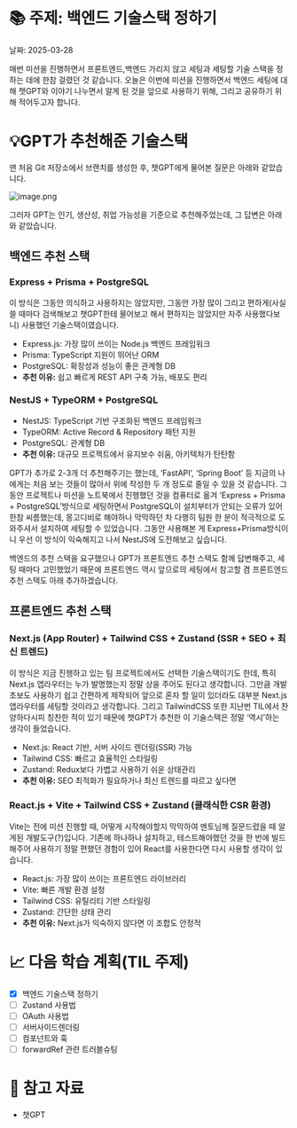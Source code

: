
# 📚 주제: 백엔드 기술스택 정하기


날짜: 2025-03-28



매번 미션을 진행하면서 프론트엔드,백엔드 가리지 않고 세팅과 세팅할 기술 스택을 정하는 데에 한참 걸렸던 것 같습니다. 오늘은 이번에 미션을 진행하면서 백엔드 세팅에 대해 챗GPT와 이야기 나누면서 알게 된 것을 앞으로 사용하기 위해, 그리고 공유하기 위해 적어두고자 합니다.


# 💡GPT가 추천해준 기술스택


맨 처음 Git 저장소에서 브랜치를 생성한 후, 챗GPT에게 물어본 질문은 아래와 같았습니다.


![image.png](https://prod-files-secure.s3.us-west-2.amazonaws.com/90d003c9-e662-4a16-a8f7-9994bc2e54d8/179a31f9-8323-475f-80a2-3ff54dda875a/image.png?X-Amz-Algorithm=AWS4-HMAC-SHA256&X-Amz-Content-Sha256=UNSIGNED-PAYLOAD&X-Amz-Credential=ASIAZI2LB466QHRENBYY%2F20250328%2Fus-west-2%2Fs3%2Faws4_request&X-Amz-Date=20250328T124428Z&X-Amz-Expires=3600&X-Amz-Security-Token=IQoJb3JpZ2luX2VjEPX%2F%2F%2F%2F%2F%2F%2F%2F%2F%2FwEaCXVzLXdlc3QtMiJGMEQCIHHxA%2FLhh6haUSmkeZ5qNRSWZD7AU4cTm7%2FXGdKfx7WxAiBxFMmPb7L90LPWMwuXhVmqLf7LB8Z1s1CzYrVer2NOeCr%2FAwheEAAaDDYzNzQyMzE4MzgwNSIMM9t79SUeLNPFWPSQKtwDD4T9zbNTOMJ5mpMzs%2Bxk9gvlTzp6HfJWoEnhlTUUdZ%2BqBf1DsUuyyz2mtKvyc1lCN%2FhB94yhgT8AwplRgM924zymKI6O%2BGSCHEL4aHNQD3yCm%2BIsbL7s6v%2FVV9%2FOGKWGydxc4ByX005fN6KNDO5tbnV69gnPqyA4vIvL8X6JvxzvKqtZyVURIoWFZDTHbVQ3EzXoC50bWcG4lTkEgxUUE%2Fxew4Xx9J0cNoznPCeBu7lRQngo%2BYVeoySjpI2NPvL1A5U%2Ft9rhSSXhN4A9lKj7YYBJHU9H5TQegulO5lDK2Z3by8lqB4pu5Ex%2FiFN%2B3o3vnmMTzUHTfe6OjqIWdi35O%2BSxqFKas%2FUul5ukSrq1a0SG%2BSOcwog%2BP7SzFIngzSC9PTm2nq%2BQQycvHsxioxYHfLirrHzQ3jUJbEB04z5QbSe7XXuLiglza6Wm9lg5i9Jo7gyDDQslGC7qna67vWQWH%2B7z8jlmoTzI0s7w7TSMjScW2%2FTAP15QEVW053VQh9kmryrgEBMV%2BuCKLWUB21sJw6uhymnKAVINPksVPU62IEeejImNBUljFI3PeKOOBBNLn%2Fmhe959XJxmvoq6xNmfPFpxMp1lKry4MrSeyirNgfmOCthf4Ipy6m3AGYwwt7GavwY6pgF%2FhuA0IUT6K0oxIEihwgN1K8g6k1w4%2FxMuVntoAJlxP5yFEO1O1RS3tkVptNfoQ9ptcdus%2BPNSkWEW8VgKoj2HxWVlKIPYbsl19RPFCfARTF0PR8vfOJx85d3rWseRn1oeW5Bu03a9ke9a58HdBXLKwlVkVn62O8evczRU1iACWpmkg2DoZWuIAgSiKFgvt6%2BrHneixppZzDTboNEf3IDUSoHrxBnH&X-Amz-Signature=ae75587e9a66a94246cc238554f8961d4413b1f008d5ccc9794dbb1d4552b268&X-Amz-SignedHeaders=host&x-id=GetObject)


그러자 GPT는 인기, 생산성, 취업 가능성을 기준으로 추천해주었는데, 그 답변은 아래와 같았습니다.


## 백엔드 추천 스택


### Express + Prisma + PostgreSQL


이 방식은 그동안 의식하고 사용하지는 않았지만, 그동안 가장 많이 그리고 편하게(사실 쓸 때마다 검색해보고 챗GPT한테 물어보고 해서 편하지는 않았지만 자주 사용했다보니) 사용했던 기술스택이였습니다.

- Express.js: 가장 많이 쓰이는 Node.js 백엔드 프레임워크
- Prisma: TypeScript 지원이 뛰어난 ORM
- PostgreSQL: 확장성과 성능이 좋은 관계형 DB
- **추천 이유:** 쉽고 빠르게 REST API 구축 가능, 배포도 편리

### NestJS + TypeORM + PostgreSQL

- NestJS: TypeScript 기반 구조화된 백엔드 프레임워크
- TypeORM: Active Record & Repository 패턴 지원
- PostgreSQL: 관계형 DB
- **추천 이유:** 대규모 프로젝트에서 유지보수 쉬움, 아키텍처가 탄탄함

GPT가 추가로 2-3개 더 추천해주기는 했는데, ‘FastAPI’, ‘Spring Boot’ 등 지금의 나에게는 처음 보는 것들이 많아서 위에 작성한 두 개 정도로 줄일 수 있을 것 같습니다. 그동안 프로젝트나 미션을 노트북에서 진행했던 것을 컴퓨터로 옮겨 ‘Express + Prisma + PostgreSQL’방식으로 세팅하면서 PostgreSQL이 설치부터가 안되는 오류가 있어 한참 씨름했는데, 몽고디비로 해야하나 막막하던 차 다행히 팀원 한 분이 적극적으로 도와주셔서 설치하여 세팅할 수 있었습니다. 그동안 사용해본 게 Express+Prisma방식이니 우선 이 방식이 익숙해지고 나서 NestJS에 도전해보고 싶습니다.


백엔드의 추천 스택을 요구했으나 GPT가 프론트엔드 추천 스택도 함께 답변해주고, 세팅 때마다 고민했었기 때문에 프론트엔드 역시 앞으로의 세팅에서 참고할 겸 프론트엔드 추천 스택도 아래 추가하겠습니다.


## 프론트엔드 추천 스택


### Next.js (App Router) + Tailwind CSS + Zustand (**SSR + SEO + 최신 트렌드**)


이 방식은 지금 진행하고 있는 팀 프로젝트에서도 선택한 기술스택이기도 한데, 특히 Next.js 앱라우터는 누가 발명했는지 정말 상을 주어도 된다고 생각합니다. 그만큼 개발초보도 사용하기 쉽고 간편하게 제작되어 앞으로 혼자 할 일이 있더라도 대부분 Next.js 앱라우터를 세팅할 것이라고 생각합니다. 그리고 TailwindCSS 또한 지난번 TIL에서 찬양하다시피 칭찬한 적이 있기 때문에 챗GPT가 추천한 이 기술스택은 정말 ‘역시’하는 생각이 들었습니다.

- Next.js: React 기반, 서버 사이드 렌더링(SSR) 가능
- Tailwind CSS: 빠르고 효율적인 스타일링
- Zustand: Redux보다 가볍고 사용하기 쉬운 상태관리
- **추천 이유:** SEO 최적화가 필요하거나 최신 트렌드를 따르고 싶다면

### **React.js + Vite + Tailwind CSS + Zustand** (**클래식한 CSR 환경**)


Vite는 전에 미션 진행할 때, 어떻게 시작해야할지 막막하여 멘토님께 질문드렸을 때 알게된 개발도구(?)입니다. 기존에 하나하나 설치하고, 테스트해야했던 것을 한 번에 빌드해주어 사용하기 정말 편했던 경험이 있어 React를 사용한다면 다시 사용할 생각이 있습니다.

- React.js: 가장 많이 쓰이는 프론트엔드 라이브러리
- Vite: 빠른 개발 환경 설정
- Tailwind CSS: 유틸리티 기반 스타일링
- Zustand: 간단한 상태 관리
- **추천 이유:** Next.js가 익숙하지 않다면 이 조합도 안정적

# 📈 다음 학습 계획(TIL 주제)

- [x] 백엔드 기술스택 정하기
- [ ] Zustand 사용법
- [ ] OAuth 사용법
- [ ] 서버사이드렌더링
- [ ] 컴포넌트와 훅
- [ ] forwardRef 관련 트러블슈팅

# 🔗 참고 자료

- 챗GPT
